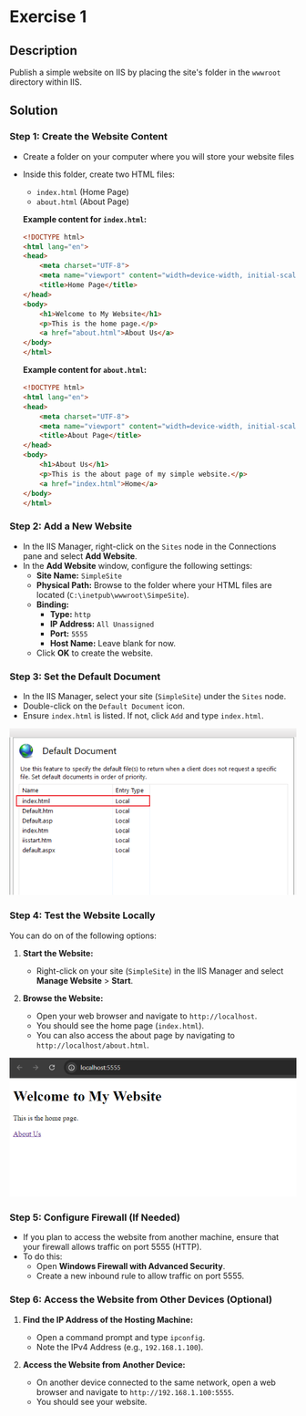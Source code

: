 # Exercise 1  
## **Description**  
Publish a simple website on IIS by placing the site's folder in the `wwwroot` directory within IIS.  

## **Solution**

### Step 1: Create the Website Content
- Create a folder on your computer where you will store your website files
- Inside this folder, create two HTML files:
  - `index.html` (Home Page)
  - `about.html` (About Page)

   **Example content for `index.html`:**
   ```html
   <!DOCTYPE html>
   <html lang="en">
   <head>
       <meta charset="UTF-8">
       <meta name="viewport" content="width=device-width, initial-scale=1.0">
       <title>Home Page</title>
   </head>
   <body>
       <h1>Welcome to My Website</h1>
       <p>This is the home page.</p>
       <a href="about.html">About Us</a>
   </body>
   </html>
   ```

   **Example content for `about.html`:**
   ```html
   <!DOCTYPE html>
   <html lang="en">
   <head>
       <meta charset="UTF-8">
       <meta name="viewport" content="width=device-width, initial-scale=1.0">
       <title>About Page</title>
   </head>
   <body>
       <h1>About Us</h1>
       <p>This is the about page of my simple website.</p>
       <a href="index.html">Home</a>
   </body>
   </html>
   ```


### Step 2: Add a New Website
   - In the IIS Manager, right-click on the `Sites` node in the Connections pane and select **Add Website**.
   - In the **Add Website** window, configure the following settings:
     - **Site Name:** `SimpleSite`
     - **Physical Path:** Browse to the folder where your HTML files are located (`C:\inetpub\wwwroot\SimpeSite`).
     - **Binding:**
       - **Type:** `http`
       - **IP Address:** `All Unassigned`
       - **Port:** `5555` 
       - **Host Name:** Leave blank for now.
     - Click **OK** to create the website.
  
### Step 3: Set the Default Document
- In the IIS Manager, select your site (`SimpleSite`) under the `Sites` node.
- Double-click on the `Default Document` icon.
- Ensure `index.html` is listed. If not, click `Add` and type `index.html`.


<div align="Center">

  ![Set-Default-Document](./Step-3-Set-Default-Document.PNG)
  
</div>


### Step 4: Test the Website Locally  


You can do on of the following options:

1. **Start the Website:**
   - Right-click on your site (`SimpleSite`) in the IIS Manager and select **Manage Website** > **Start**.

2. **Browse the Website:**
   - Open your web browser and navigate to `http://localhost`.
   - You should see the home page (`index.html`).
   - You can also access the about page by navigating to `http://localhost/about.html`.
  

<div align="Center">

  ![Course_Header](./Step-4-Test-the-Website-Locally.PNG)
  
</div>
  
  
### Step 5: Configure Firewall (If Needed)
- If you plan to access the website from another machine, ensure that your firewall allows traffic on port 5555 (HTTP). 
- To do this:
  - Open **Windows Firewall with Advanced Security**.
  - Create a new inbound rule to allow traffic on port 5555.
  
### Step 6: Access the Website from Other Devices (Optional)
1. **Find the IP Address of the Hosting Machine:**
   - Open a command prompt and type `ipconfig`.
   - Note the IPv4 Address (e.g., `192.168.1.100`).

2. **Access the Website from Another Device:**
   - On another device connected to the same network, open a web browser and navigate to `http://192.168.1.100:5555`.
   - You should see your website.